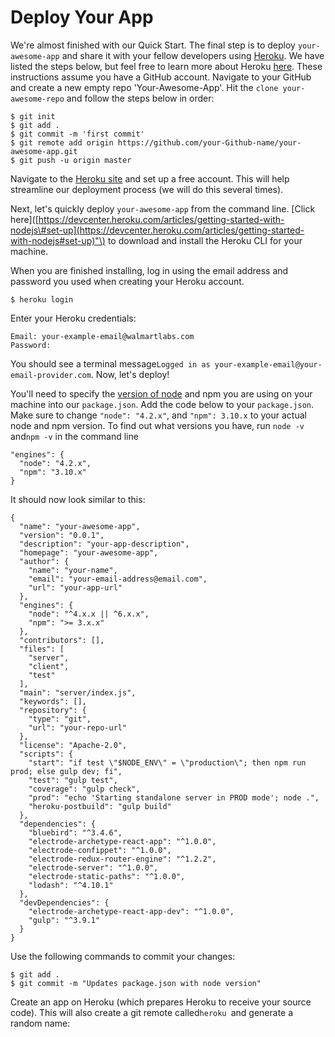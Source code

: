 # Deploy Your App

We're almost finished with our Quick Start. The final step is to deploy `your-awesome-app` and share it with your fellow developers using [Heroku](https://devcenter.heroku.com/categories/deployment). We have listed the steps below, but feel free to learn more about Heroku [here](https://devcenter.heroku.com/articles/getting-started-with-nodejs#introduction). These instructions assume you have a GitHub account. Navigate to your GitHub and create a new empty repo 'Your-Awesome-App'. Hit the `clone your-awesome-repo` and follow the steps below in order:

```
$ git init
$ git add .
$ git commit -m 'first commit'
$ git remote add origin https://github.com/your-Github-name/your-awesome-app.git
$ git push -u origin master
```

Navigate to the [Heroku site](https://signup.heroku.com/dc) and set up a free account. This will help streamline our deployment process \(we will do this several times\).

Next, let's quickly deploy `your-awesome-app` from the command line. \[Click here\]\([https://devcenter.heroku.com/articles/getting-started-with-nodejs\#set-up](https://devcenter.heroku.com/articles/getting-started-with-nodejs#set-up)"\) to download and install the Heroku CLI for your machine.

When you are finished installing, log in using the email address and password you used when creating your Heroku account.

```
$ heroku login
```

Enter your Heroku credentials:

```
Email: your-example-email@walmartlabs.com
Password:
```

You should see a terminal message`Logged in as your-example-email@your-email-provider.com`. Now, let's deploy!

You'll need to specify the [version of node](https://devcenter.heroku.com/articles/node-best-practices) and npm you are using on your machine into our `package.json`. Add the code below to your `package.json`. Make sure to change `"node": "4.2.x"`, and `"npm": 3.10.x` to your actual node and npm version. To find out what versions you have, run `node -v` and`npm -v` in the command line

```
"engines": {
  "node": "4.2.x",
  "npm": "3.10.x"
}
```

It should now look similar to this:

```
{
  "name": "your-awesome-app",
  "version": "0.0.1",
  "description": "your-app-description",
  "homepage": "your-awesome-app",
  "author": {
    "name": "your-name",
    "email": "your-email-address@email.com",
    "url": "your-app-url"
  },
  "engines": {
    "node": "^4.x.x || ^6.x.x",
    "npm": ">= 3.x.x"
  },
  "contributors": [],
  "files": [
    "server",
    "client",
    "test"
  ],
  "main": "server/index.js",
  "keywords": [],
  "repository": {
    "type": "git",
    "url": "your-repo-url"
  },
  "license": "Apache-2.0",
  "scripts": {
    "start": "if test \"$NODE_ENV\" = \"production\"; then npm run prod; else gulp dev; fi",
    "test": "gulp test",
    "coverage": "gulp check",
    "prod": "echo 'Starting standalone server in PROD mode'; node .",
    "heroku-postbuild": "gulp build"
  },
  "dependencies": {
    "bluebird": "^3.4.6",
    "electrode-archetype-react-app": "^1.0.0",
    "electrode-confippet": "^1.0.0",
    "electrode-redux-router-engine": "^1.2.2",
    "electrode-server": "^1.0.0",
    "electrode-static-paths": "^1.0.0",
    "lodash": "^4.10.1"
  },
  "devDependencies": {
    "electrode-archetype-react-app-dev": "^1.0.0",
    "gulp": "^3.9.1"
  }
}
```

Use the following commands to commit your changes:

```
$ git add .
$ git commit -m "Updates package.json with node version"
```

Create an app on Heroku \(which prepares Heroku to receive your source code\). This will also create a git remote called`heroku `and generate a random name:



